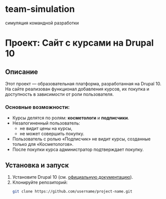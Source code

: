 # team-simulation
симуляция командной разработки
# Проект: Сайт с курсами на Drupal 10

## Описание

Этот проект — образовательная платформа, разработанная на Drupal 10.  
На сайте реализован функционал добавления курсов, их покупка и доступность в зависимости от роли пользователя.  

### Основные возможности:
- Курсы делятся по ролям: **косметологи** и **подписчики**.  
- Незалогиненный пользователь:
  - не видит цены на курсы,
  - не может совершить покупку.  
- Пользователь с ролью «Подписчик» не видит курсы, созданные только для «Косметологов».  
- После покупки курса администратор подтверждает покупку.  

## Установка и запуск

1. Установите Drupal 10 (см. [официальную документацию](https://www.drupal.org/docs)).
2. Клонируйте репозиторий:
   ```bash
   git clone https://github.com/username/project-name.git
